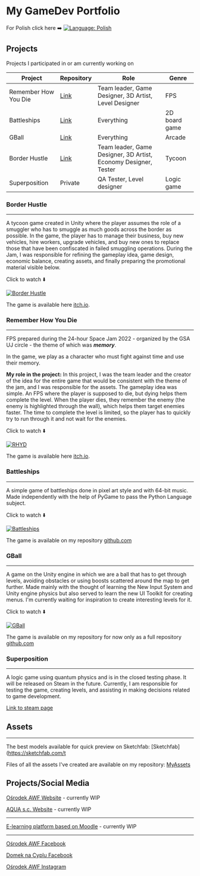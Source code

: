 # My GameDev Portfolio
For Polish click here ➡️ [![Language: Polish](https://img.shields.io/badge/language-polish-red)](README.md)
## Projects
Projects I participated in or am currently working on

| Project                  | Repository                                                              | Role                                                            | Genre         |
|------------------------|------------------------------------------------------------------------|----------------------------------------------------------------|---------------|
| Remember How You Die  | [Link](https://github.com/Kimel-PK/Remember_How_You_Die_SpaceJam2022)  | Team leader, Game Designer, 3D Artist, Level Designer           | FPS           |
| Battleships             | [Link](https://github.com/Tymiec/Battleships)                          | Everything                                                      | 2D board game |
| GBall                    | [Link](https://github.com/Tymiec/GBall)                                | Everything                                                      | Arcade        |
| Border Hustle          | [Link](https://github.com/OldLord-dev/Border-Hustle/tree/space-jam-2023)| Team leader, Game Designer, 3D Artist, Economy Designer, Tester | Tycoon        |
| Superposition          | Private                                                                 | QA Tester, Level designer                                       | Logic game    |

### Border Hustle
_________________

A tycoon game created in Unity where the player assumes the role of a smuggler who has to smuggle as much goods across the border as possible. In the game, the player has to manage their business, buy new vehicles, hire workers, upgrade vehicles, and buy new ones to replace those that have been confiscated in failed smuggling operations. During the Jam, I was responsible for refining the gameplay idea, game design, economic balance, creating assets, and finally preparing the promotional material visible below.

Click to watch ⬇️

[![Border Hustle](https://img.youtube.com/vi/mDIgnPSH58s/0.jpg)](https://www.youtube.com/watch?v=mDIgnPSH58s)

The game is available here [itch.io](https://kimel.itch.io/border-hustle).

### Remember How You Die
_________________

FPS prepared during the 24-hour Space Jam 2022 - organized by the GSA UJ circle - the theme of which was **_memory_**.

In the game, we play as a character who must fight against time and use their memory.

**My role in the project:**
In this project, I was the team leader and the creator of the idea for the entire game that would be consistent with the theme of the jam, and I was responsible for the assets. The gameplay idea was simple. An FPS where the player is supposed to die, but dying helps them complete the level. When the player dies, they remember the enemy (the enemy is highlighted through the wall), which helps them target enemies faster. The time to complete the level is limited, so the player has to quickly try to run through it and not wait for the enemies.

Click to watch ⬇️

[![RHYD](https://img.youtube.com/vi/86KZ4Nj9hCU/0.jpg)](https://www.youtube.com/watch?v=86KZ4Nj9hCU)

The game is available here [itch.io](https://tymiec1337.itch.io/remember-how-you-die).

### Battleships
_________________

A simple game of battleships done in pixel art style and with 64-bit music. Made independently with the help of PyGame to pass the Python Language subject.

Click to watch ⬇️

[![Battleships](https://img.youtube.com/vi/Qukui6VCXMo/0.jpg)](https://www.youtube.com/watch?v=Qukui6VCXMo)

The game is available on my repository [github.com](https://github.com/Tymiec/Battleships/releases/tag/v0.9.1)

### GBall
_________________

A game on the Unity engine in which we are a ball that has to get through levels, avoiding obstacles or using boosts scattered around the map to get further. Made mainly with the thought of learning the New Input System and Unity engine physics but also served to learn the new UI Toolkit for creating menus. I'm currently waiting for inspiration to create interesting levels for it.

Click to watch ⬇️

[![GBall](https://img.youtube.com/vi/HjbvXNWpHyQ/0.jpg)](https://www.youtube.com/watch?v=HjbvXNWpHyQ)

The game is available on my repository for now only as a full repository [github.com](https://github.com/Tymiec/GBall)

### Superposition
_________________

A logic game using quantum physics and is in the closed testing phase. It will be released on Steam in the future. Currently, I am responsible for testing the game, creating levels, and assisting in making decisions related to game development.

[Link to steam page](https://store.steampowered.com/app/2352130/SuperPozycja/)
## Assets
_________________

The best models available for quick preview on Sketchfab: [Sketchfab](https://sketchfab.com/t

Files of all the assets I've created are available on my repository: [MyAssets](https://github.com/Tymiec/MyAssets)

## Projects/Social Media

[Ośrodek AWF Website](https://osrodekawf.pl/) - currently WIP

[AQUA s.c. Website](https://aquacs.pl/) - currently WIP
___

[E-learning platform based on Moodle](https://szkolenia.aquacs.pl/) - currently WIP

___
[Ośrodek AWF Facebook](https://www.facebook.com/osrodekawf)

[Domek na Cyplu Facebook](https://www.facebook.com/domeknacyplu)

[Ośrodek AWF Instagram](https://www.instagram.com/osrodekawf/)
